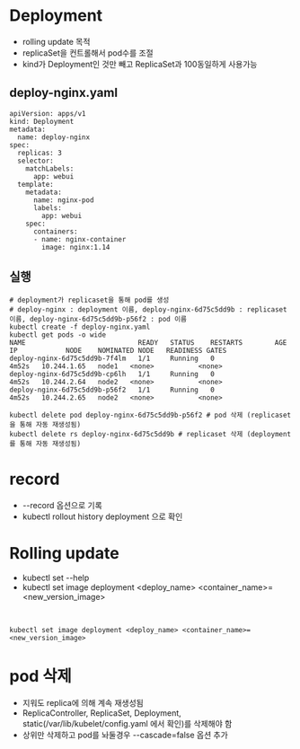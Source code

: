 # Deployment
  - rolling update 목적
  - replicaSet을 컨트롤해서 pod수를 조절
  - kind가 Deployment인 것만 빼고 ReplicaSet과 100동일하게 사용가능

## deploy-nginx.yaml
```
apiVersion: apps/v1
kind: Deployment
metadata:
  name: deploy-nginx
spec:
  replicas: 3
  selector:
    matchLabels:
      app: webui
  template:
    metadata:
      name: nginx-pod
      labels:
        app: webui
    spec:
      containers:
      - name: nginx-container
        image: nginx:1.14
```

## 실행
```
# deployment가 replicaset을 통해 pod를 생성
# deploy-nginx : deployment 이름, deploy-nginx-6d75c5dd9b : replicaset 이름, deploy-nginx-6d75c5dd9b-p56f2 : pod 이름
kubectl create -f deploy-nginx.yaml
kubectl get pods -o wide
NAME                            READY   STATUS    RESTARTS        AGE     IP            NODE    NOMINATED NODE   READINESS GATES
deploy-nginx-6d75c5dd9b-7f4lm   1/1     Running   0               4m52s   10.244.1.65   node1   <none>           <none>
deploy-nginx-6d75c5dd9b-cp6lh   1/1     Running   0               4m52s   10.244.2.64   node2   <none>           <none>
deploy-nginx-6d75c5dd9b-p56f2   1/1     Running   0               4m52s   10.244.2.65   node2   <none>           <none>

kubectl delete pod deploy-nginx-6d75c5dd9b-p56f2 # pod 삭제 (replicaset을 통해 자동 재생성됨)
kubectl delete rs deploy-nginx-6d75c5dd9b # replicaset 삭제 (deployment를 통해 자동 재생성됨)
```

# record 
  - --record 옵션으로 기록
  - kubectl rollout history deployment <name> 으로 확인

# Rolling update
  - kubectl set --help
  - kubectl set image deployment <deploy_name> <container_name>=<new_version_image>
 
## 
```

kubectl set image deployment <deploy_name> <container_name>=<new_version_image>
```

# pod 삭제
  - 지워도 replica에 의해 계속 재생성됨
  - ReplicaController, ReplicaSet, Deployment, static(/var/lib/kubelet/config.yaml 에서 확인)를 삭제해야 함
  - 상위만 삭제하고 pod를 놔둘경우 --cascade=false 옵션 추가

